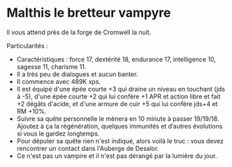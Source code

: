 # Malthis le bretteur vampyre

Il vous attend près de la forge de Cromwell la nuit.

Particularités :
- Caractéristiques : force 17, dextérité 18, endurance 17, intelligence 10, sagesse 11, charisme 11.
- Il a très peu de dialogues et aucun banter.
- Il commence avec 489K xps.
- Il est équipé d'une épée courte +3 qui draine un niveau en touchant (jds à -5), d'une épée courte +2 qui lui confère +1 APR et action libre et fait +2 dégâts d'acide, et d'une armure de cuir +5 qui lui confère jds+4 et RM +10%.
- Suivre sa quête personnelle le mènera en 10 minute à passer 19/19/18. Ajoutez à ça la régénération, quelques immunités et d’autres évolutions si vous le gardez longtemps.
- Pour députer sa quête rien n'est indiqué, alors voilà le truc : vous devez rencontrer un contact dans l'Auberge de Desalor.
- Ce n'est pas un vampire et il n'est pas dérangé par la lumière du jour.
